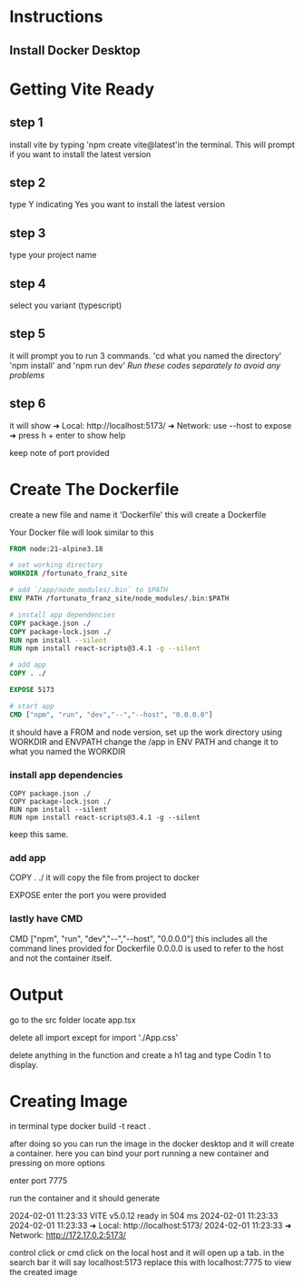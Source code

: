 # Instructions

## Install Docker Desktop


# Getting Vite Ready
## step 1
install vite by typing 'npm create vite@latest'in the terminal. This will prompt if you want to install the latest version

## step 2
type Y indicating Yes you want to install the latest version

## step 3
type your project name

## step 4
select you variant (typescript)

## step 5
it will prompt you to run 3 commands. 'cd what you named the directory' 'npm install' and 'npm run dev'
*Run these codes separately to avoid any problems*

## step 6
it will show
➜  Local:   http://localhost:5173/
  ➜  Network: use --host to expose
  ➜  press h + enter to show help

keep note of port provided

# Create The Dockerfile

create a new file and name it 'Dockerfile' this will create a Dockerfile

Your Docker file will look similar to this
```Dockerfile
FROM node:21-alpine3.18

# set working directory
WORKDIR /fortunato_franz_site

# add `/app/node_modules/.bin` to $PATH
ENV PATH /fortunato_franz_site/node_modules/.bin:$PATH

# install app dependencies
COPY package.json ./
COPY package-lock.json ./
RUN npm install --silent
RUN npm install react-scripts@3.4.1 -g --silent

# add app
COPY . ./

EXPOSE 5173

# start app
CMD ["npm", "run", "dev","--","--host", "0.0.0.0"]
```

it should have a FROM and node version, set up the work directory using WORKDIR and ENVPATH
change the /app in ENV PATH and change it to what you named the WORKDIR

### install app dependencies
```
COPY package.json ./
COPY package-lock.json ./
RUN npm install --silent
RUN npm install react-scripts@3.4.1 -g --silent
```

keep this same.

### add app
COPY . ./ it will copy the file from project to docker

EXPOSE enter the port you were provided 

### lastly have CMD

CMD ["npm", "run", "dev","--","--host", "0.0.0.0"]
this includes all the command lines provided for Dockerfile
0.0.0.0 is used to refer to the host and not the container itself.


# Output
go to the src folder
locate app.tsx

delete all import except for import './App.css'

delete anything in the function and create a h1 tag and type Codin 1 to display.



# Creating Image

in terminal type docker build -t react .

after doing so you can run the image in the docker desktop and it will create a container. here you can bind your port running a new container and pressing on more options

enter port 7775

run the container and it should generate


2024-02-01 11:23:33   VITE v5.0.12  ready in 504 ms
2024-02-01 11:23:33 
2024-02-01 11:23:33   ➜  Local:   http://localhost:5173/
2024-02-01 11:23:33   ➜  Network: http://172.17.0.2:5173/


control click or cmd click on the local host and it will open up a tab. in the search bar it will say localhost:5173 replace this with localhost:7775 to view the created image





